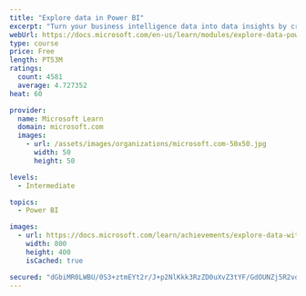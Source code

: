 ```yaml
---
title: "Explore data in Power BI"
excerpt: "Turn your business intelligence data into data insights by creating and configuring Power BI dashboards."
webUrl: https://docs.microsoft.com/en-us/learn/modules/explore-data-power-bi/
type: course
price: Free
length: PT53M
ratings:
  count: 4581
  average: 4.727352
heat: 60

provider:
  name: Microsoft Learn
  domain: microsoft.com
  images:
    - url: /assets/images/organizations/microsoft.com-50x50.jpg
      width: 50
      height: 50

levels:
  - Intermediate

topics:
  - Power BI

images:
  - url: https://docs.microsoft.com/learn/achievements/explore-data-with-power-bi-desktop-social.png
    width: 800
    height: 400
    isCached: true

secured: "dGbiMR0LWBU/0S3+ztmEYt2r/J+p2NlKkk3RzZD0uXvZ3tYF/GdOUNZj5R2vq5GJb2RNSvBGSdj7EdY4TyW5YaSYKnOerErge9KfoU4TffeYcvO9y0dthBxSVjDFA9WwGdAV+B39f74pI36743tb32+tGnx89kBlxG2C9jUIjm1v3PhQ84rLAQDM+iTDQCln1vrQLgncrfnjDx9Lx9L1F4+0g0AOVylbKyia3tSgs7L27MOVE4dD1BVJ/QGFoK0RxLE5r6/tT4+qt0LPT6kbeF40i+KhtK3tVhhuWs0l4Io/gvlMV3Sg1vt336gdNE6Fdw7n48pIM525SthEjMHSj3A+svp5+Xykd6JOwryFeRAqVdb8CP+DMzdDNDXaL2ATPLG6Dih3qRIZD7VVEgaSm1xtRpfUnWQrXG2OuL9hNBY=;QrG+skVLqqNIG0qv2FkrRA=="
---
```


